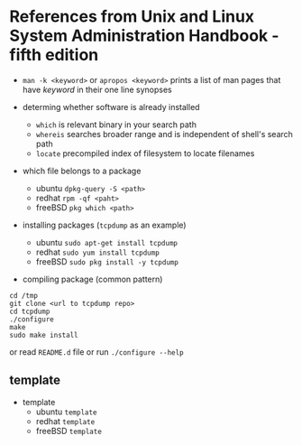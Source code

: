 # References from Unix and Linux System Administration Handbook - fifth edition

- `man -k <keyword>` or `apropos <keyword>` prints a list of man pages that have *keyword* in their one line synopses

- determing whether software is already installed
    - `which` is relevant binary in your search path
    - `whereis` searches broader range and is independent of shell's search path
    - `locate` precompiled index of filesystem to locate filenames

- which file belongs to a package
    * ubuntu    `dpkg-query -S <path>`
    * redhat    `rpm -qf <paht>`
    * freeBSD   `pkg which <path>`


- installing packages (`tcpdump` as an example)
    * ubuntu    `sudo apt-get install tcpdump`
    * redhat    `sudo yum install tcpdump`
    * freeBSD   `sudo pkg install -y tcpdump`

- compiling package (common pattern)
```
cd /tmp
git clone <url to tcpdump repo>
cd tcpdump
./configure
make
sudo make install
```

or read `README.d` file or run `./configure --help`

## template
- template
    * ubuntu    `template`
    * redhat    `template`
    * freeBSD   `template`
